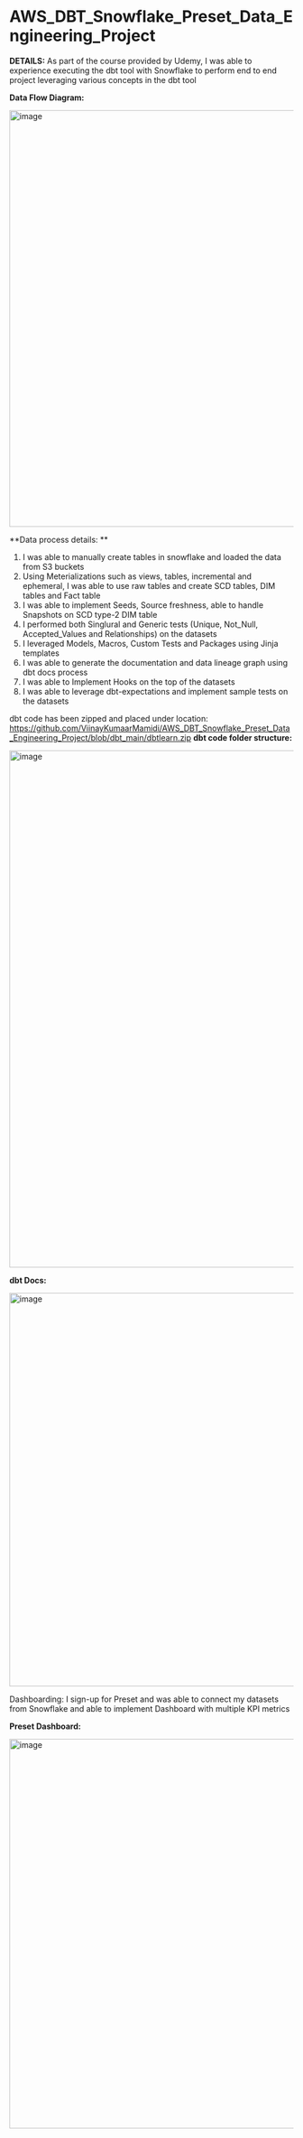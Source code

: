 # AWS_DBT_Snowflake_Preset_Data_Engineering_Project

**DETAILS:** As part of the course provided by Udemy, I was able to experience executing the dbt tool with Snowflake to perform end to end project leveraging various concepts in the dbt tool

**Data Flow Diagram:**

<img width="1522" height="738" alt="image" src="https://github.com/user-attachments/assets/c656cc45-0f9d-4b48-84c1-8d7b2b759267" />

**Data process details: **
1.  I was able to manually create tables in snowflake and loaded the data from S3 buckets
2.  Using Meterializations such as views, tables, incremental and ephemeral, I was able to use raw tables and create SCD tables, DIM tables and Fact table
3.  I was able to implement Seeds, Source freshness, able to handle Snapshots on SCD type-2 DIM table
4.  I performed both Singlural and Generic tests (Unique, Not_Null, Accepted_Values and Relationships) on the datasets
5.  I leveraged Models, Macros, Custom Tests and Packages using Jinja templates
6.  I was able to generate the documentation and data lineage graph using dbt docs process
7.  I was able to Implement Hooks on the top of the datasets
8.  I was able to leverage dbt-expectations and implement sample tests on the datasets 

dbt code has been zipped and placed under location: https://github.com/ViinayKumaarMamidi/AWS_DBT_Snowflake_Preset_Data_Engineering_Project/blob/dbt_main/dbtlearn.zip
**dbt code folder structure:**

<img width="1580" height="916" alt="image" src="https://github.com/user-attachments/assets/a74ecb53-074c-4dc1-ac18-c0f119ed5be5" />

**dbt Docs:**

<img width="1545" height="697" alt="image" src="https://github.com/user-attachments/assets/5e26ced7-531d-4165-a8d8-5dbf95720f50" />


Dashboarding: I sign-up for Preset and was able to connect my datasets from Snowflake and able to implement Dashboard with multiple KPI metrics

**Preset Dashboard:**

<img width="1039" height="690" alt="image" src="https://github.com/user-attachments/assets/2ced6c8b-9b58-4ed9-91d4-03a25a5a3aab" />
